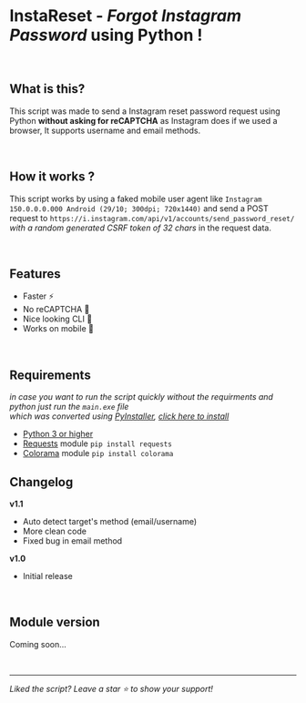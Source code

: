 # InstaReset - _Forgot Instagram Password_ using Python !

<br>

## What is this?
This script was made to send a Instagram reset password request using Python **without asking for reCAPTCHA** as Instagram does if we used a browser, It supports username and email methods.

<br>

## How it works ?
This script works by using a faked mobile user agent like `Instagram 150.0.0.0.000 Android (29/10; 300dpi; 720x1440)` and send a POST request to `https://i.instagram.com/api/v1/accounts/send_password_reset/` _with a random generated CSRF token of 32 chars_ in the request data.

<br>

## Features
- Faster ⚡
- No reCAPTCHA 🤖
- Nice looking CLI 🎨
- Works on mobile 📱

<br>

## Requirements
_in case you want to run the script quickly without the requirments and python just run the `main.exe` file_
<br>
_which was converted using [PyInstaller](https://pyinstaller.org/en/stable/), [click here to install](https://www.github.com/Kh4lidMD/InstaReset/raw/main/main.exe/)_
- [Python 3 or higher](https://www.python.org/downloads/)
- [Requests](https://pypi.org/project/requests/) module `pip install requests`
- [Colorama](https://pypi.org/project/colorama/) module `pip install colorama`

## Changelog

**v1.1**
- Auto detect target's method (email/username)
- More clean code
- Fixed bug in email method

**v1.0**
- Initial release

<br>

## Module version
Coming soon...

<br><hr>

_Liked the script? Leave a star ⭐ to show your support!_
